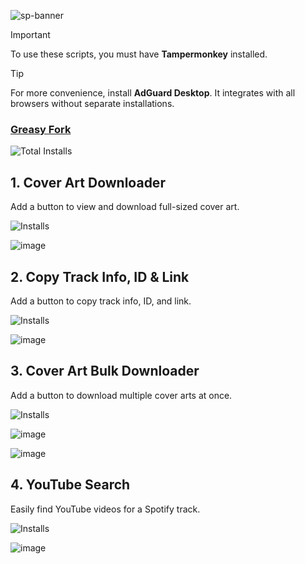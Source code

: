 ![sp-banner](https://github.com/user-attachments/assets/f2230ad6-6c6f-4d93-bcd2-d2c8413967e0)

> [!IMPORTANT]
> To use these scripts, you must have **Tampermonkey** installed.

> [!TIP]
> For more convenience, install **AdGuard Desktop**. It integrates with all browsers without separate installations.

### [Greasy Fork](https://greasyfork.org/en/users/1382928-exyezed)

![Total Installs](https://forkstats.afkarxyz.workers.dev/total/greasyfork.org/en/users/1382928)

## 1. Cover Art Downloader

Add a button to view and download full-sized cover art.

![Installs](https://forkstats.afkarxyz.workers.dev/installs/greasyfork.org/en/scripts/514396)

![image](https://github.com/user-attachments/assets/74a6dcbb-0468-4251-b829-02c466b0fee7)

## 2. Copy Track Info, ID & Link

Add a button to copy track info, ID, and link.

![Installs](https://forkstats.afkarxyz.workers.dev/installs/greasyfork.org/en/scripts/514706)

![image](https://github.com/user-attachments/assets/4dbbde98-9cf7-47b5-a7ba-d44fd7727a73)

## 3. Cover Art Bulk Downloader

Add a button to download multiple cover arts at once.

![Installs](https://forkstats.afkarxyz.workers.dev/installs/greasyfork.org/en/scripts/514421)

![image](https://github.com/user-attachments/assets/c24b31e0-6368-4e7c-9c2d-4ea9dcfca6d5)

![image](https://github.com/user-attachments/assets/f01633f9-72b9-41ea-85bd-0368493087c2)

## 4. YouTube Search

Easily find YouTube videos for a Spotify track.

![Installs](https://forkstats.afkarxyz.workers.dev/installs/greasyfork.org/en/scripts/519979)

![image](https://github.com/user-attachments/assets/fc2e28fa-3c02-4fa4-b58d-094462287ad9)
